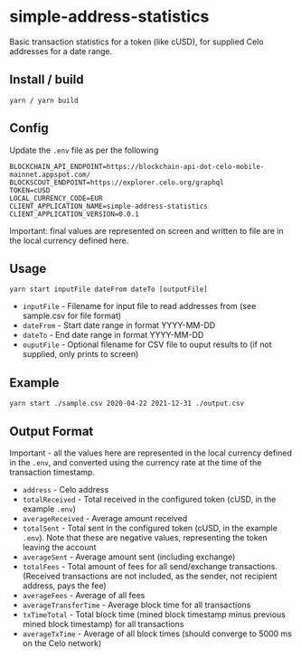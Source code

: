 # simple-address-statistics
Basic transaction statistics for a token (like cUSD), for supplied Celo addresses for a date range.

## Install / build
`yarn / yarn build` 

## Config
Update the `.env` file as per the following
```
BLOCKCHAIN_API_ENDPOINT=https://blockchain-api-dot-celo-mobile-mainnet.appspot.com/
BLOCKSCOUT_ENDPOINT=https://explorer.celo.org/graphql
TOKEN=cUSD
LOCAL_CURRENCY_CODE=EUR
CLIENT_APPLICATION_NAME=simple-address-statistics
CLIENT_APPLICATION_VERSION=0.0.1
```
Important: final values are represented on screen and written to file are in the local currency defined here.
## Usage

`yarn start inputFile dateFrom dateTo [outputFile]`

* `inputFile` - Filename for input file to read addresses from (see sample.csv for file format)
* `dateFrom` - Start date range in format YYYY-MM-DD
* `dateTo` - End date range in format YYYY-MM-DD
* `ouputFile` - Optional filename for CSV file to ouput results to (if not supplied, only prints to screen)

## Example
`yarn start ./sample.csv 2020-04-22 2021-12-31 ./output.csv`

## Output Format
Important - all the values here are represented in the local currency defined in the `.env`, and converted using the currency rate at the time of the transaction timestamp.

* `address` - Celo address 
* `totalReceived` - Total received in the configured token (cUSD, in the example `.env`)
* `averageReceived` - Average amount received
* `totalSent` - Total sent in the configured token (cUSD, in the example `.env`). Note that these are negative values, representing the token leaving the account
* `averageSent` - Average amount sent (including exchange)
* `totalFees` - Total amount of fees for all send/exchange transactions. (Received transactions are not included, as the sender, not recipient address, pays the fee)
* `averageFees` - Average of all fees
* `averageTransferTime` - Average block time for all transactions
* `txTimeTotal` - Total block time (mined block timestamp minus previous mined block timestamp) for all transactions
* `averageTxTime` - Average of all block times (should converge to 5000 ms on the Celo network)
